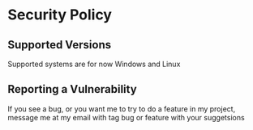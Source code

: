 # Security Policy

## Supported Versions

Supported systems are for now Windows and Linux
## Reporting a Vulnerability

If you see a bug, or you want me to try to do a feature in my project, message me at my email with tag bug or feature with your suggetsions
